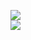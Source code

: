 [![](https://img.shields.io/badge/Made%20With-Github%20Spray-lightgrey.svg?style=for-the-badge&logo=github)](https://github.com/Annihil/github-spray#26556)  
[![](https://i.imgur.com/2DrTn0Z.gif)](https://github.com/Annihil/github-spray)